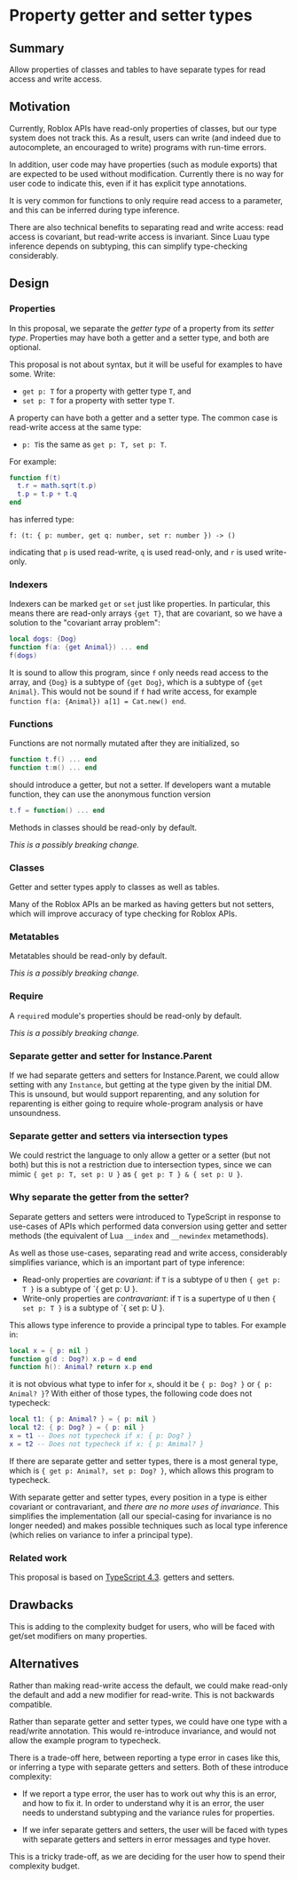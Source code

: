 # Property getter and setter types

## Summary

Allow properties of classes and tables to have separate types for
read access and write access.

## Motivation

Currently, Roblox APIs have read-only properties of classes, but our
type system does not track this. As a result, users can write (and
indeed due to autocomplete, an encouraged to write) programs with
run-time errors.

In addition, user code may have properties (such as module exports)
that are expected to be used without modification. Currently there is
no way for user code to indicate this, even if it has explicit type
annotations.

It is very common for functions to only require read access to a parameter,
and this can be inferred during type inference.

There are also technical benefits to separating read and write access:
read access is covariant, but read-write access
is invariant. Since Luau type inference
depends on subtyping, this can simplify type-checking considerably.

## Design

### Properties

In this proposal, we separate the *getter type* of a property from its
*setter type*. Properties may have both a getter and a setter type, and both are optional.

This proposal is not about syntax, but it will be useful for examples to have some. Write:

* `get p: T` for a property with getter type `T`, and
* `set p: T` for a property with setter type `T`.

A property can have both a getter and a setter type. The common case is
read-write access at the same type:

* `p: T`is the same as `get p: T, set p: T`.

For example:
```lua
function f(t)
  t.r = math.sqrt(t.p)
  t.p = t.p + t.q
end
```
has inferred type:
```
f: (t: { p: number, get q: number, set r: number }) -> ()
```
indicating that `p` is used read-write, `q` is used read-only, and `r` is used write-only.

### Indexers

Indexers can be marked `get` or `set` just like properties. In
particular, this means there are read-only arrays `{get T}`, that are
covariant, so we have a solution to the "covariant array problem":

```lua
local dogs: {Dog}
function f(a: {get Animal}) ... end
f(dogs)
```

It is sound to allow this program, since `f` only needs read access to
the array, and `{Dog}` is a subtype of `{get Dog}`, which is a subtype
of `{get Animal}`.  This would not be sound if `f` had write access,
for example `function f(a: {Animal}) a[1] = Cat.new() end`.

### Functions

Functions are not normally mutated after they are initialized, so
```lua
function t.f() ... end
function t:m() ... end
```
should introduce a getter, but not a setter. If developers want a mutable function,
they can use the anonymous function version
```lua
t.f = function() ... end
```

Methods in classes should be read-only by default.

*This is a possibly breaking change.*

### Classes

Getter and setter types apply to classes as well as tables.

Many of the Roblox APIs an be marked as having getters but not
setters, which will improve accuracy of type checking for Roblox APIs.

### Metatables

Metatables should be read-only by default.

*This is a possibly breaking change.*

### Require

A `require`d module's properties should be read-only by default.

*This is a possibly breaking change.*

### Separate getter and setter for Instance.Parent

If we had separate getters and setters for Instance.Parent, we could
allow setting with any `Instance`, but getting at the type given by
the initial DM. This is unsound, but would support reparenting, and
any solution for reparenting is either going to require whole-program
analysis or have unsoundness.

### Separate getter and setters via intersection types

We could restrict the language to only allow a getter or a setter (but
not both) but this is not a restriction due to intersection types,
since we can mimic `{ get p: T, set p: U }` as `{ get p: T } & { set p: U }`.

### Why separate the getter from the setter?

Separate getters and setters were introduced to TypeScript in response
to use-cases of APIs which performed data conversion using getter and
setter methods (the equivalent of Lua `__index` and `__newindex`
metamethods).

As well as those use-cases, separating read and write access,
considerably simplifies variance, which is an important part of type inference:

* Read-only properties are *covariant*: if `T` is a subtype of `U`
  then `{ get p: T }` is a subtype of `{ get p: U }.
* Write-only properties are *contravariant*: if `T` is a supertype of `U`
  then `{ set p: T }` is a subtype of `{ set p: U }.

This allows type inference to provide a principal type to tables.
For example in:

```lua
local x = { p: nil }
function g(d : Dog?) x.p = d end
function h(): Animal? return x.p end
```

it is not obvious what type to infer for `x`, should it be `{ p: Dog? }` or `{ p: Animal? }`?
With either of those types, the following code does not typecheck:

```lua
local t1: { p: Animal? } = { p: nil }
local t2: { p: Dog? } = { p: nil }
x = t1 -- Does not typecheck if x: { p: Dog? }
x = t2 -- Does not typecheck if x: { p: Amimal? }
```

If there are separate getter and setter types, there is a most general type, which is
`{ get p: Animal?, set p: Dog? }`, which allows this program to typecheck.

With separate getter and setter types, every position in a type is either
covariant or contravariant, and *there are no more uses of invariance*.
This simplifies the implementation (all our special-casing for
invariance is no longer needed) and makes possible techniques such as local
type inference (which relies on variance to infer a principal type).

### Related work

This proposal is based on
[TypeScript 4.3](https://devblogs.microsoft.com/typescript/announcing-typescript-4-3/#separate-write-types).
getters and setters.

## Drawbacks

This is adding to the complexity budget for users,
who will be faced with get/set modifiers on many properties.

## Alternatives

Rather than making read-write access the default, we could make read-only the
default and add a new modifier for read-write. This is not backwards compatible.

Rather than separate getter and setter types, we could have one type
with a read/write annotation. This would re-introduce invariance, and
would not allow the example program to typecheck.

There is a trade-off here, between reporting a type error in cases
like this, or inferring a type with separate getters and setters. Both
of these introduce complexity:

* If we report a type error, the user has to work out why this is an
  error, and how to fix it. In order to understand why it is an error,
  the user needs to understand subtyping and the variance rules for
  properties.
  
* If we infer separate getters and setters, the user will be faced
  with types with separate getters and setters in error messages and
  type hover.

This is a tricky trade-off, as we are deciding for the user how to
spend their complexity budget.

